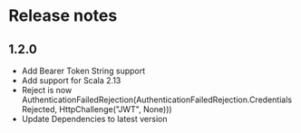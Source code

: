 # Release notes

## 1.2.0
- Add Bearer Token String support
- Add support for Scala 2.13
- Reject is now AuthenticationFailedRejection(AuthenticationFailedRejection.CredentialsRejected, HttpChallenge("JWT", None)))
- Update Dependencies to latest version
                                 